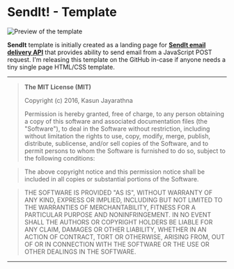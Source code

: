 SendIt! - Template
===================

![Preview of the template](https://raw.githubusercontent.com/truekasun/SendIt-Template/master/Preview.png)

**SendIt** template is initially created as a landing page for [**SendIt email delivery API**](http://sendit.azurewebsites.net/) that provides ability to send email from a JavaScript POST request. I'm releasing this template on the GitHub in-case if anyone needs a tiny single page HTML/CSS template.

---------

> **The MIT License (MIT)** 
> 
> Copyright (c) 2016, Kasun Jayarathna
> 
> Permission is hereby granted, free of charge, to any person obtaining a copy of this software and associated documentation files (the "Software"), to deal in the Software without restriction, including without limitation the rights to use, copy, modify, merge, publish, distribute, sublicense, and/or sell copies of the Software, and to permit persons to whom the Software is furnished to do so, subject to the following conditions:

>The above copyright notice and this permission notice shall be included in all copies or substantial portions of the Software.

>THE SOFTWARE IS PROVIDED "AS IS", WITHOUT WARRANTY OF ANY KIND, EXPRESS OR IMPLIED, INCLUDING BUT NOT LIMITED TO THE WARRANTIES OF MERCHANTABILITY, FITNESS FOR A PARTICULAR PURPOSE AND NONINFRINGEMENT. IN NO EVENT SHALL THE AUTHORS OR COPYRIGHT HOLDERS BE LIABLE FOR ANY CLAIM, DAMAGES OR OTHER LIABILITY, WHETHER IN AN ACTION OF CONTRACT, TORT OR OTHERWISE, ARISING FROM, OUT OF OR IN CONNECTION WITH THE SOFTWARE OR THE USE OR OTHER DEALINGS IN THE SOFTWARE.

---------
